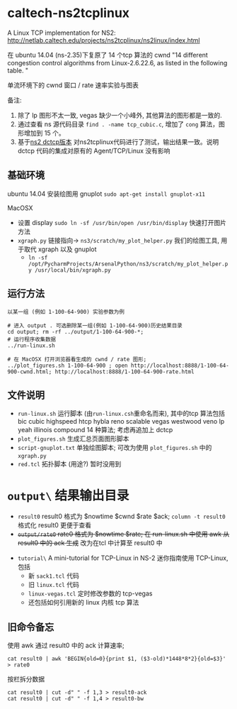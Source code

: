 # caltech-ns2tcplinux

A Linux TCP implementation for NS2: http://netlab.caltech.edu/projects/ns2tcplinux/ns2linux/index.html

在 ubuntu 14.04 (ns-2.35)下复原了 14 个tcp 算法的 cwnd "14 different congestion control algorithms from Linux-2.6.22.6, as listed in the following table. "

单流环境下的 cwnd 窗口 / rate 速率实验与图表

备注:
1. 除了 lp 图形不太一致, vegas 缺少一个小峰外, 其他算法的图形都是一致的.
1. 通过查看 ns 源代码目录 `find . -name tcp_cubic.c`, 增加了 `cong` 算法，图形增加到 15 个。
1. 基于[ns2 dctcp版本](https://github.com/chenzheng128/ns-allinone-2.35/releases) 对ns2tcplinux代码进行了测试，输出结果一致。说明 dctcp 代码的集成对原有的 Agent/TCP/Linux 没有影响


## 基础环境

ubuntu 14.04 安装绘图用 gnuplot `sudo apt-get install gnuplot-x11`

MacOSX
* 设置 display `sudo ln -sf /usr/bin/open /usr/bin/display` 快速打开图片方法
* `xgraph.py` 链接指向-> `ns3/scratch/my_plot_helper.py` 我们的绘图工具, 用于取代 xgraph 以及 gnuplot
  - `ln -sf /opt/PycharmProjects/ArsenalPython/ns3/scratch/my_plot_helper.py /usr/local/bin/xgraph.py `

## 运行方法

```
以某一组 (例如 1-100-64-900) 实验参数为例

# 进入 output . 可选删除某一组(例如 1-100-64-900)历史结果目录
cd output; rm -rf ../output/1-100-64-900-*;
# 运行程序收集数据
../run-linux.sh

# 在 MacOSX 打开浏览器看生成的 cwnd / rate 图形;
../plot_figures.sh 1-100-64-900 ; open http://localhost:8888/1-100-64-900-cwnd.html; http://localhost:8888/1-100-64-900-rate.html
```  

## 文件说明

* `run-linux.sh` 运行脚本 (由`run-linux.csh`重命名而来), 其中的tcp 算法包括 bic cubic highspeed htcp hybla reno scalable vegas westwood veno lp yeah illinois compound  14 种算法; 考虑再追加上 dctcp
* `plot_figures.sh` 生成汇总页面图形脚本 
* `script-gnuplot.txt` 单独绘图脚本; 可改为使用 `plot_figures.sh` 中的 `xgraph.py`
* `red.tcl` 拓扑脚本 (用途?) 暂时没用到
# `output\` 结果输出目录
  - `result0` result0 格式为 $nowtime $cwnd $rate $ack; `column -t result0` 格式化 result0 更便于查看 
  - ~~`output/rate0` rate0 格式为 $nowtime $rate; 在 run-linux.sh 中使用 awk 从 result0 中的 ack 生成~~ 改为在tcl 中计算至 result0 中

* `tutorial\` A mini-tutorial for TCP-Linux in NS-2 迷你指南使用 TCP-Linux, 包括
    - 新 `sack1.tcl` 代码
    - 旧 `linux.tcl` 代码
    - `linux-vegas.tcl` 定时修改参数的 tcp-vegas
    - 还包括如何引用新的 linux 内核 tcp 算法
    
    
## 旧命令备忘
使用 awk 通过 result0 中的 ack 计算速率; 
```
cat result0 | awk 'BEGIN{old=0}{print $1, ($3-old)*1448*8*2}{old=$3}' > rate0
```



按栏拆分数据
```
cat result0 | cut -d" " -f 1,3 > result0-ack
cat result0 | cut -d" " -f 1,4 > result0-bw
```
